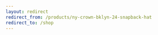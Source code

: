```yaml
---
layout: redirect
redirect_from: /products/ny-crown-bklyn-24-snapback-hat
redirect_to: /shop
---
```

